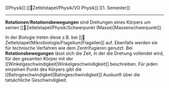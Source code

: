 [[Physik]] [[📂Zettelstapel/Physik/VO Physik]] [[1. Semester]]

---

**Rotationen**/**Rotationsbewegungen** sind Drehungen eines Körpers um seinen [[📂Zettelstapel/Physik/Schwerpunkt (Masse)|Massenschwerpunkt]].

In der Biologie treten diese z.B. bei [[📂Zettelstapel/Mikrobiologie/Flagellum|Flagellen]] auf. Ebenfalls werden sie für technische Verfahren wie dem Zentrifugieren genutzt.
Bei **Rotationsbewegungen** lässt sich die Zeit, in der die Drehung vollendet wird, für den gesamten Körper mit der [[Winkelgeschwindigkeit|Winkelgeschwindigkeit]] beschreiben. Für jeden einzelnen Punkt des Körpers gibt die [[Bahngeschwindigkeit|Bahngeschwindigkeit]] Auskunft über die tatsächliche Geschwindigkeit.